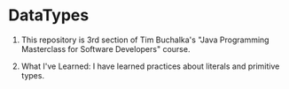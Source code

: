 # DataTypes

1. This repository is 3rd section of Tim Buchalka's "Java Programming Masterclass for Software Developers" course.

2. What I've Learned: I have learned practices about literals and primitive types.

